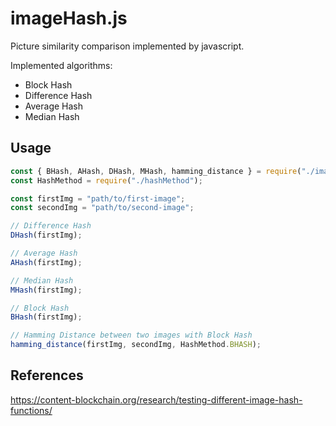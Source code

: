 # imageHash.js

Picture similarity comparison implemented by javascript.

Implemented algorithms:

- Block Hash
- Difference Hash
- Average Hash
- Median Hash

## Usage

```javascript
const { BHash, AHash, DHash, MHash, hamming_distance } = require("./imageHash");
const HashMethod = require("./hashMethod");

const firstImg = "path/to/first-image";
const secondImg = "path/to/second-image";

// Difference Hash
DHash(firstImg);

// Average Hash
AHash(firstImg);

// Median Hash
MHash(firstImg);

// Block Hash
BHash(firstImg);

// Hamming Distance between two images with Block Hash
hamming_distance(firstImg, secondImg, HashMethod.BHASH);
```

## References

https://content-blockchain.org/research/testing-different-image-hash-functions/
